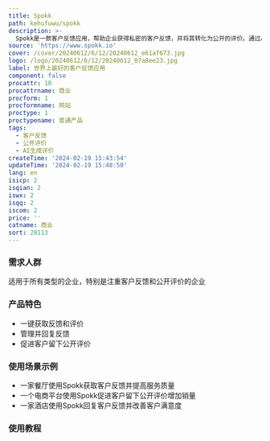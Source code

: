 ```yaml
---
title: Spokk
path: kehufuwu/spokk
description: >-
  Spokk是一款客户反馈应用，帮助企业获得私密的客户反馈，并将其转化为公开的评价。通过AI生成的评价，管理反馈并及时回复客户，建立强大的客户关系。Spokk还可以促进客户留下公开评价，吸引更多新客户。
source: 'https://www.spokk.io'
cover: /cover/20240612/6/12/20240612_e61af673.jpg
logo: /logo/20240612/6/12/20240612_07a8ee23.jpg
label: 世界上最好的客户反馈应用
component: false
procattr: 10
procattrname: 商业
procform: 1
procformname: 网站
proctype: 1
proctypename: 普通产品
tags:
  - 客户反馈
  - 公开评价
  - AI生成评价
createTime: '2024-02-19 15:43:54'
updateTime: '2024-02-19 15:48:50'
lang: en
isicp: 2
isqian: 2
iswx: 2
isqq: 2
iscom: 2
price: ''
catname: 商业
sort: 28113
---
```




### 需求人群
适用于所有类型的企业，特别是注重客户反馈和公开评价的企业

### 产品特色
- 一键获取反馈和评价
- 管理并回复反馈
- 促进客户留下公开评价

### 使用场景示例
- 一家餐厅使用Spokk获取客户反馈并提高服务质量
- 一个电商平台使用Spokk促进客户留下公开评价增加销量
- 一家酒店使用Spokk回复客户反馈并改善客户满意度

### 使用教程


  
